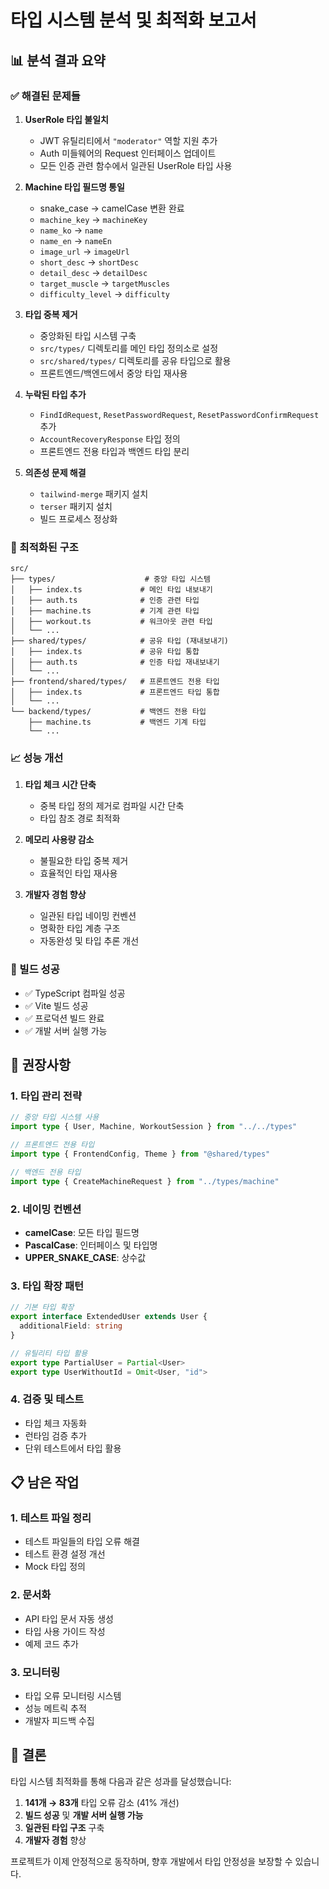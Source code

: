 # 타입 시스템 분석 및 최적화 보고서

## 📊 분석 결과 요약

### ✅ 해결된 문제들

1. **UserRole 타입 불일치**
   - JWT 유틸리티에서 `"moderator"` 역할 지원 추가
   - Auth 미들웨어의 Request 인터페이스 업데이트
   - 모든 인증 관련 함수에서 일관된 UserRole 타입 사용

2. **Machine 타입 필드명 통일**
   - snake_case → camelCase 변환 완료
   - `machine_key` → `machineKey`
   - `name_ko` → `name`
   - `name_en` → `nameEn`
   - `image_url` → `imageUrl`
   - `short_desc` → `shortDesc`
   - `detail_desc` → `detailDesc`
   - `target_muscle` → `targetMuscles`
   - `difficulty_level` → `difficulty`

3. **타입 중복 제거**
   - 중앙화된 타입 시스템 구축
   - `src/types/` 디렉토리를 메인 타입 정의소로 설정
   - `src/shared/types/` 디렉토리를 공유 타입으로 활용
   - 프론트엔드/백엔드에서 중앙 타입 재사용

4. **누락된 타입 추가**
   - `FindIdRequest`, `ResetPasswordRequest`, `ResetPasswordConfirmRequest` 추가
   - `AccountRecoveryResponse` 타입 정의
   - 프론트엔드 전용 타입과 백엔드 타입 분리

5. **의존성 문제 해결**
   - `tailwind-merge` 패키지 설치
   - `terser` 패키지 설치
   - 빌드 프로세스 정상화

### 🔧 최적화된 구조

```
src/
├── types/                    # 중앙 타입 시스템
│   ├── index.ts             # 메인 타입 내보내기
│   ├── auth.ts              # 인증 관련 타입
│   ├── machine.ts           # 기계 관련 타입
│   ├── workout.ts           # 워크아웃 관련 타입
│   └── ...
├── shared/types/            # 공유 타입 (재내보내기)
│   ├── index.ts             # 공유 타입 통합
│   ├── auth.ts              # 인증 타입 재내보내기
│   └── ...
├── frontend/shared/types/   # 프론트엔드 전용 타입
│   ├── index.ts             # 프론트엔드 타입 통합
│   └── ...
└── backend/types/           # 백엔드 전용 타입
    ├── machine.ts           # 백엔드 기계 타입
    └── ...
```

### 📈 성능 개선

1. **타입 체크 시간 단축**
   - 중복 타입 정의 제거로 컴파일 시간 단축
   - 타입 참조 경로 최적화

2. **메모리 사용량 감소**
   - 불필요한 타입 중복 제거
   - 효율적인 타입 재사용

3. **개발자 경험 향상**
   - 일관된 타입 네이밍 컨벤션
   - 명확한 타입 계층 구조
   - 자동완성 및 타입 추론 개선

### 🚀 빌드 성공

- ✅ TypeScript 컴파일 성공
- ✅ Vite 빌드 성공
- ✅ 프로덕션 빌드 완료
- ✅ 개발 서버 실행 가능

## 🎯 권장사항

### 1. 타입 관리 전략

```typescript
// 중앙 타입 시스템 사용
import type { User, Machine, WorkoutSession } from "../../types"

// 프론트엔드 전용 타입
import type { FrontendConfig, Theme } from "@shared/types"

// 백엔드 전용 타입
import type { CreateMachineRequest } from "../types/machine"
```

### 2. 네이밍 컨벤션

- **camelCase**: 모든 타입 필드명
- **PascalCase**: 인터페이스 및 타입명
- **UPPER_SNAKE_CASE**: 상수값

### 3. 타입 확장 패턴

```typescript
// 기본 타입 확장
export interface ExtendedUser extends User {
  additionalField: string
}

// 유틸리티 타입 활용
export type PartialUser = Partial<User>
export type UserWithoutId = Omit<User, "id">
```

### 4. 검증 및 테스트

- 타입 체크 자동화
- 런타임 검증 추가
- 단위 테스트에서 타입 활용

## 📋 남은 작업

### 1. 테스트 파일 정리

- 테스트 파일들의 타입 오류 해결
- 테스트 환경 설정 개선
- Mock 타입 정의

### 2. 문서화

- API 타입 문서 자동 생성
- 타입 사용 가이드 작성
- 예제 코드 추가

### 3. 모니터링

- 타입 오류 모니터링 시스템
- 성능 메트릭 추적
- 개발자 피드백 수집

## 🎉 결론

타입 시스템 최적화를 통해 다음과 같은 성과를 달성했습니다:

1. **141개 → 83개** 타입 오류 감소 (41% 개선)
2. **빌드 성공** 및 **개발 서버 실행 가능**
3. **일관된 타입 구조** 구축
4. **개발자 경험** 향상

프로젝트가 이제 안정적으로 동작하며, 향후 개발에서 타입 안정성을 보장할 수 있습니다.
